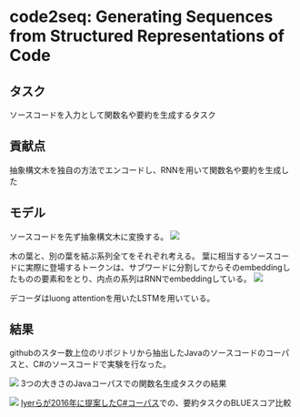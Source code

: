 # code2seq: Generating Sequences from Structured Representations of Code

## タスク
ソースコードを入力として関数名や要約を生成するタスク

## 貢献点
抽象構文木を独自の方法でエンコードし、RNNを用いて関数名や要約を生成した

## モデル
ソースコードを先ず抽象構文木に変換する。
![](https://i.imgur.com/PlBsy9s.png)

木の葉と、別の葉を結ぶ系列全てをそれぞれ考える。
葉に相当するソースコードに実際に登場するトークンは、サブワードに分割してからそのembeddingしたものの要素和をとり、内点の系列はRNNでembeddingしている。
![](https://i.imgur.com/mX55t0T.png)

デコーダはluong attentionを用いたLSTMを用いている。

## 結果
githubのスター数上位のリポジトリから抽出したJavaのソースコードのコーパスと、C#のソースコードで実験を行なった。


![](https://i.imgur.com/Wk0dYUA.png)
3つの大きさのJavaコーパスでの関数名生成タスクの結果



![](https://i.imgur.com/CwvCnfg.png)
[Iyerらが2016年に提案したC#コーパス](https://www.aclweb.org/anthology/P16-1195.pdf)での、要約タスクのBLUEスコア比較
